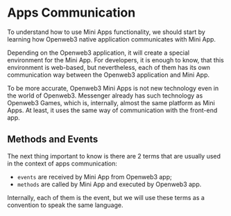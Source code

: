 # Apps Communication

To understand how to use Mini Apps functionality, we should start by learning how Openweb3 native
application communicates with Mini App.

Depending on the Openweb3 application, it will create a special environment for the Mini App. For
developers, it is enough to know, that this environment is web-based, but nevertheless, each of them
has its own communication way between the Openweb3 application and Mini App.

To be more accurate, Openweb3 Mini Apps is not new technology even in the world of Openweb3.
Messenger already has such technology as Openweb3 Games, which is, internally, almost the same
platform as Mini Apps. At least, it uses the same way of communication with the front-end app.

## Methods and Events

The next thing important to know is there are 2 terms that are usually used in the context of apps
communication:

- `events` are received by Mini App from Openweb3 app;
- `methods` are called by Mini App and executed by Openweb3 app.

Internally, each of them is the event, but we will use these terms as a
convention to speak the same language.
